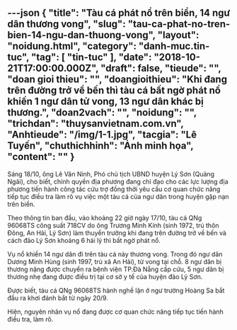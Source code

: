 ---json
{
    "title": "Tàu cá phát nổ trên biển, 14 ngư dân thương vong",
    "slug": "tau-ca-phat-no-tren-bien-14-ngu-dan-thuong-vong",
    "layout": "noidung.html",
    "category": "danh-muc.tin-tuc",
    "tag": [
        "tin-tuc"
    ],
    "date": "2018-10-21T17:00:00.000Z",
    "draft": false,
    "tieude": "",
    "doan gioi thieu": "",
    "doangioithieu": "Khi đang trên đường trở về bến thì tàu cá bất ngờ phát nổ khiến 1 ngư dân tử vong, 13 ngư dân khác bị thương.",
    "doan2vach": "",
    "noidung": "",
    "trichdan": "thuysanvietnam.com.vn",
    "Anhtieude": "/img/1-1.jpg",
    "tacgia": "Lê Tuyến",
    "chuthichhinh": "Ảnh minh họa",
    "__content__": ""
}
---
<p>S&aacute;ng 18/10, &ocirc;ng L&ecirc; Văn Ninh, Ph&oacute; chủ tịch UBND huyện L&yacute; Sơn (Quảng Ng&atilde;i), cho biết, ch&iacute;nh quyền địa phương đang chỉ đạo cho c&aacute;c lực lượng địa phương tiến h&agrave;nh c&ocirc;ng t&aacute;c cứu trợ đồng thời y&ecirc;u cầu cơ quan chức năng tiếp tục điều tra l&agrave;m r&otilde; vụ việc một t&agrave;u c&aacute; của ngư d&acirc;n trong huyện gặp nạn tr&ecirc;n biển.</p>

<p>Theo th&ocirc;ng tin ban đầu, v&agrave;o khoảng 22 giờ ng&agrave;y 17/10, t&agrave;u c&aacute; QNg 96068TS c&ocirc;ng suất 718CV do &ocirc;ng Trương Minh K&iacute;nh (sinh 1972, tr&uacute; th&ocirc;n Đ&ocirc;ng, An Hải, L&yacute; Sơn) l&agrave;m thuyển trưởng khi đang tr&ecirc;n đường trở về bến v&agrave; c&aacute;ch đảo L&yacute; Sơn khoảng 6 hải l&yacute; th&igrave; bất ngờ ph&aacute;t nổ.</p>

<p>Vụ nổ khiến 14 ngư d&acirc;n đi tr&ecirc;n t&agrave;u c&aacute; n&agrave;y thương vong. Trong đ&oacute; ngư d&acirc;n Dương Minh H&ugrave;ng (sinh 1997, tr&uacute; x&atilde; An Hải), tử vong tại chỗ. 8 ngư d&acirc;n bị thương nặng được chuyển ra bệnh viện TP.Đ&agrave; Nẵng cấp cứu, 5 ngư d&acirc;n bị thương nhẹ đang được điều trị tại cơ sở y tế của huyện đảo L&yacute; Sơn.</p>

<p>Được biết, t&agrave;u c&aacute; QNg 96068TS h&agrave;nh nghề lặn ở ngư trường Ho&agrave;ng Sa bắt đầu ra khơi đ&aacute;nh bắt từ ng&agrave;y 20/9.</p>

<p>Hiện, nguy&ecirc;n nh&acirc;n vụ nổ đang được cơ quan chức năng tiếp tục tiến h&agrave;nh điều tra, l&agrave;m r&otilde;.</p>

